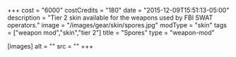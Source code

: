 +++
cost = "6000"
costCredits = "180"
date = "2015-12-09T15:51:13-05:00"
description = "Tier 2 skin available for the weapons used by FBI SWAT operators."
image = "/images/gear/skin/spores.jpg"
modType = "skin"
tags = ["weapon mod","skin","tier 2"]
title = "Spores"
type = "weapon-mod"

[images]
  alt = ""
  src = ""
+++
